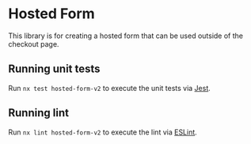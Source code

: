 # Hosted Form

This library is for creating a hosted form that can be used outside of the checkout page.

## Running unit tests

Run `nx test hosted-form-v2` to execute the unit tests via [Jest](https://jestjs.io).

## Running lint

Run `nx lint hosted-form-v2` to execute the lint via [ESLint](https://eslint.org/).
